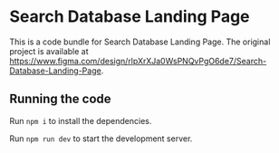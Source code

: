 
  # Search Database Landing Page

  This is a code bundle for Search Database Landing Page. The original project is available at https://www.figma.com/design/rlpXrXJa0WsPNQvPgO6de7/Search-Database-Landing-Page.

  ## Running the code

  Run `npm i` to install the dependencies.

  Run `npm run dev` to start the development server.
  